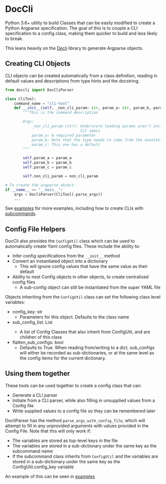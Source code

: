 # DocCli

Python 3.6+ utility to build Classes that can be easily modified to create a Python
Argparse specification. The goal of this is to couple a CLI specification to a config
class, making them quicker to build and less likely to break.

This leans heavily on the [Decli](https://github.com/Woile/decli) library
to generate Argparse objects.

## Creating CLI Objects

CLI objects can be created automatically from a class definition, reading in default
values and descriptions from type hints and the docstring.

```python
from doccli import DocCliParser

class CliTool:
    command_name = "cli-tool"
    def __init__(self, _non_cli_param: str, param_a: str, param_b, param_c: int = 5):
        """This is the command description

        Args:
            _non_cli_param (str): Underscore leading params aren't included in the
                                  CLI specs
            param_a: A required parameter
            param_b: Note that the type needs to come from the annotation
            param_c: This one has a default
        """

        self.param_a = param_a
        self.param_b = param_b
        self.param_c = param_c

        self.non_cli_param = non_cli_param

# To create the argparse object:
if __name__ == "__main__":
    args = DocliParser(CliTool).parse_args()
    ...
```

See [examples](examples/) for more examples, including how to create CLIs with
[subcommands](examples/subcommands.py).

## Config File Helpers

DocCli also provides the `ConfigUtil` class which can be used to automatically
create Yaml config files. These include the ability to:

- Infer config specifications from the `__init__` method
- Convert an instantiated object into a dictionary
  - This will ignore config values that have the same value as their default
- Ability to nest Config objects in other objects, to create centralised config files
  - A sub-config object can still be instantiated from the super YAML file

Objects inheriting from the `ConfigUtil` class can set the following class level
variables:

- config_key: str
  - Parameters for this object. Defaults to the class name
- sub_config_list: List<ConfigUtil>
  - A list of Config Classes that also inherit from ConfigUtil, and are children of this class
- flatten_sub_configs: bool
  - Defaults to True. When reading from/writing to a dict, sub_configs will either be recorded
    as sub-dictionaries, or at the same level as the config items for the current dictionary.

## Using them together

These tools can be used together to create a config class that can:

- Generate a CLI parser
- Initiate from a CLI parser, while also filling in unsupplied values from a Config file
- Write supplied values to a config file so they can be remembered later

DocliParser has the method `parse_args_with_config_file`, which will attempt to
fill in any unprovided arguments with values provided in the Config File. Note that
this will only work if:

- The variables are stored as top-level keys in the file
- The variables are stored in a sub-dictionary under the same key as the subcommand name
- If the subcommand class inherits from `ConfigUtil` and the variables are stored in a
  sub-dictionary under the same key as the ConfigUtil.config_key variable

An example of this can be seen in [examples](examples/webserver_conf.py)
